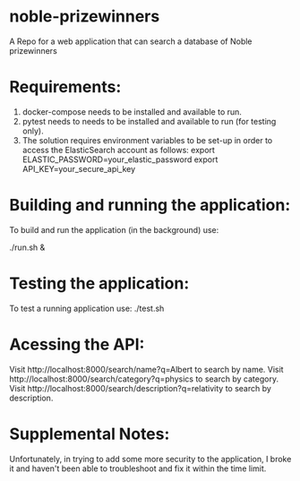# noble-prizewinners
A Repo for a web application that can search a database of Noble prizewinners

# Requirements:
1. docker-compose needs to be installed and available to run.
2. pytest needs to needs to be installed and available to run (for testing only).
3. The solution requires environment variables to be set-up in order to access the ElasticSearch account as follows:
   export ELASTIC_PASSWORD=your_elastic_password
   export API_KEY=your_secure_api_key

# Building and running the application:
To build and run the application (in the background) use:

  ./run.sh &

# Testing the application:
To test a running application use:
  ./test.sh

# Acessing the API:
Visit http://localhost:8000/search/name?q=Albert to search by name.
Visit http://localhost:8000/search/category?q=physics to search by category.
Visit http://localhost:8000/search/description?q=relativity to search by description.


# Supplemental Notes:
Unfortunately, in trying to add some more security to the application, I broke it and haven't been able to troubleshoot and fix it within the time limit.
